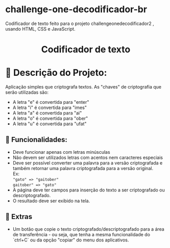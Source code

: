 # challenge-one-decodificador-br
Codificador de texto feito para o projeto  challengeonedecodificador2 , usando HTML, CSS e JavaScript.
<h1 align="center">Codificador de texto</h1>


<h1 id="description">🏁 Descrição do Projeto:</h1>
    <p>
    Aplicação simples que criptografa textos. As "chaves" de criptografia que serão utilizadas são:
    </p>
    <ul>
    <li>A letra "e" é convertida para "enter"</li>
    <li>A letra "i" é convertida para "imes"</li>
    <li>A letra "a" é convertida para "ai"</li>
    <li>A letra "o" é convertida para "ober"</li>
    <li>A letra "u" é convertida para "ufat"</li>
    </ul>

<h2 id="features">🏁 Funcionalidades:</h2>
    <p>

  - Deve funcionar apenas com letras minúsculas
    <br>
  - Não devem ser utilizados letras com acentos nem caracteres especiais
    <br>
  - Deve ser possível converter uma palavra para a versão criptografada e também retornar uma palavra criptografada para a versão original.
    <br>
     Ex:<br>
    `"gato" => "gaitober"`<br>
    `gaitober" => "gato"`
    <br>
  - A página deve ter campos para inserção do texto a ser criptografado ou descriptografado.
    <br>
  - O resultado deve ser exibido na tela.
    </p>

  <h2 id="extra">🏁 Extras</h2>
  <ul>
  <li>Um botão que copie o texto criptografado/descriptografado para a área de transferência - ou seja, que tenha a mesma funcionalidade do `ctrl+C` ou da opção "copiar" do menu dos aplicativos.</li>
  </ul>
